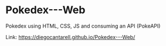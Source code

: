 # Pokedex---Web
Pokedex using HTML, CSS, JS and consuming an API (PokeAPI)

Link: https://diegocantarell.github.io/Pokedex---Web/
